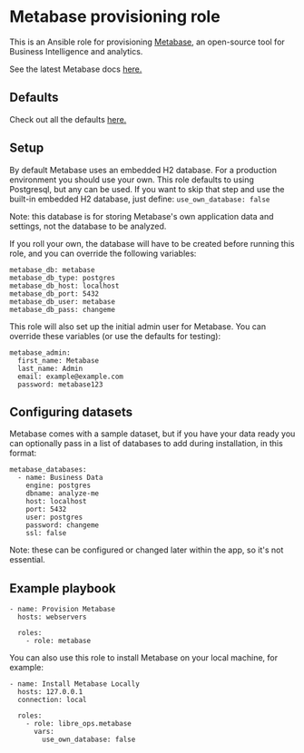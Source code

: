 Metabase provisioning role
==========================

This is an Ansible role for provisioning [Metabase](https://metabase.com), an open-source tool for Business Intelligence and analytics.

See the latest Metabase docs [here.](https://metabase.com/docs/latest) 


Defaults
--------

Check out all the defaults [here.](defaults/main.yml)


Setup
-----

By default Metabase uses an embedded H2 database. For a production environment you should use your own. This role defaults to using Postgresql, but any can be used. 
If you want to skip that step and use the built-in embedded H2 database, just define: `use_own_database: false`

Note: this database is for storing Metabase's own application data and settings, not the database to be analyzed.

If you roll your own, the database will have to be created before running this role, and you can override the following variables:
```
metabase_db: metabase
metabase_db_type: postgres
metabase_db_host: localhost
metabase_db_port: 5432
metabase_db_user: metabase
metabase_db_pass: changeme
```

This role will also set up the initial admin user for Metabase. You can override these variables (or use the defaults for testing):
```
metabase_admin:
  first_name: Metabase
  last_name: Admin
  email: example@example.com
  password: metabase123
```

Configuring datasets
--------------------

Metabase comes with a sample dataset, but if you have your data ready you can optionally pass in a list of databases to add during installation, in this format:

```
metabase_databases:
  - name: Business Data
    engine: postgres
    dbname: analyze-me
    host: localhost
    port: 5432
    user: postgres
    password: changeme
    ssl: false
```

Note: these can be configured or changed later within the app, so it's not essential.


Example playbook
----------------

```
- name: Provision Metabase
  hosts: webservers

  roles:
    - role: metabase
```

You can also use this role to install Metabase on your local machine, for example:

```
- name: Install Metabase Locally
  hosts: 127.0.0.1
  connection: local

  roles:
    - role: libre_ops.metabase
      vars: 
        use_own_database: false
```
